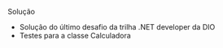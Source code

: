 Solução

- Solução do último desafio da trilha .NET developer da DIO
- Testes para a classe Calculadora
